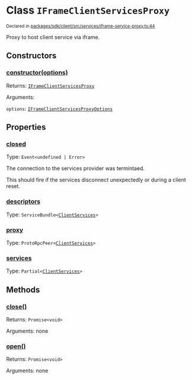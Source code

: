 # Class `IFrameClientServicesProxy`
<sub>Declared in [packages/sdk/client/src/services/iframe-service-proxy.ts:44](https://github.com/dxos/dxos/blob/27607ac6b/packages/sdk/client/src/services/iframe-service-proxy.ts#L44)</sub>


Proxy to host client service via iframe.

## Constructors
### [constructor(options)](https://github.com/dxos/dxos/blob/27607ac6b/packages/sdk/client/src/services/iframe-service-proxy.ts#L65)




Returns: <code>[IFrameClientServicesProxy](/api/@dxos/client/classes/IFrameClientServicesProxy)</code>

Arguments: 

`options`: <code>[IFrameClientServicesProxyOptions](/api/@dxos/client/types/IFrameClientServicesProxyOptions)</code>



## Properties
### [closed](https://github.com/dxos/dxos/blob/27607ac6b/packages/sdk/client/src/services/iframe-service-proxy.ts#L45)
Type: <code>Event&lt;undefined | Error&gt;</code>

The connection to the services provider was termintaed.

This should fire if the services disconnect unexpectedly or during a client reset.

### [descriptors](https://github.com/dxos/dxos/blob/27607ac6b/packages/sdk/client/src/services/iframe-service-proxy.ts#L129)
Type: <code>ServiceBundle&lt;[ClientServices](/api/@dxos/client/types/ClientServices)&gt;</code>



### [proxy](https://github.com/dxos/dxos/blob/27607ac6b/packages/sdk/client/src/services/iframe-service-proxy.ts#L125)
Type: <code>ProtoRpcPeer&lt;[ClientServices](/api/@dxos/client/types/ClientServices)&gt;</code>



### [services](https://github.com/dxos/dxos/blob/27607ac6b/packages/sdk/client/src/services/iframe-service-proxy.ts#L133)
Type: <code>Partial&lt;[ClientServices](/api/@dxos/client/types/ClientServices)&gt;</code>




## Methods
### [close()](https://github.com/dxos/dxos/blob/27607ac6b/packages/sdk/client/src/services/iframe-service-proxy.ts#L174)




Returns: <code>Promise&lt;void&gt;</code>

Arguments: none




### [open()](https://github.com/dxos/dxos/blob/27607ac6b/packages/sdk/client/src/services/iframe-service-proxy.ts#L137)




Returns: <code>Promise&lt;void&gt;</code>

Arguments: none




